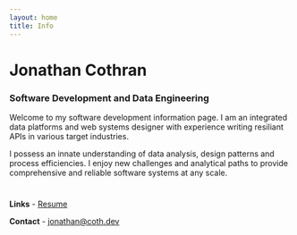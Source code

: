 ```yaml
---
layout: home
title: Info
---
```


# Jonathan Cothran
### Software Development and Data Engineering

Welcome to my software development information page. I am an integrated data platforms and web systems designer with experience writing resiliant APIs in various target industries.

I possess an innate understanding of data analysis, design patterns and process efficiencies. I enjoy new challenges and analytical paths to provide comprehensive and reliable software systems at any scale.

#  

**Links** - [Resume](/Jonathan_Cothran_Resume_23.pdf)

**Contact** - jonathan@coth.dev
